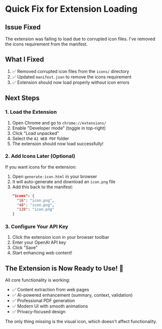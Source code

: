 # Quick Fix for Extension Loading

## Issue Fixed
The extension was failing to load due to corrupted icon files. I've removed the icons requirement from the manifest.

## What I Fixed
1. ✅ Removed corrupted icon files from the `icons/` directory
2. ✅ Updated `manifest.json` to remove the icons requirement
3. ✅ Extension should now load properly without icon errors

## Next Steps

### 1. Load the Extension
1. Open Chrome and go to `chrome://extensions/`
2. Enable "Developer mode" (toggle in top-right)
3. Click "Load unpacked"
4. Select the `AI WEB PDF` folder
5. The extension should now load successfully!

### 2. Add Icons Later (Optional)
If you want icons for the extension:
1. Open `generate-icon.html` in your browser
2. It will auto-generate and download an `icon.png` file
3. Add this back to the manifest:
   ```json
   "icons": {
     "16": "icon.png",
     "48": "icon.png", 
     "128": "icon.png"
   }
   ```

### 3. Configure Your API Key
1. Click the extension icon in your browser toolbar
2. Enter your OpenAI API key
3. Click "Save"
4. Start enhancing web content!

## The Extension is Now Ready to Use! 🚀

All core functionality is working:
- ✅ Content extraction from web pages
- ✅ AI-powered enhancement (summary, context, validation)
- ✅ Professional PDF generation
- ✅ Modern UI with smooth animations
- ✅ Privacy-focused design

The only thing missing is the visual icon, which doesn't affect functionality.
